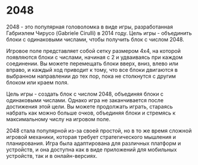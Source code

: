# 2048

2048 - это популярная головоломка в виде игры, разработанная Габриэлем Чирусо (Gabriele Cirulli) в 2014 году. Цель игры - объединить блоки с одинаковыми числами, чтобы получить блок с числом 2048.

Игровое поле представляет собой сетку размером 4x4, на которой появляются блоки с числами, начиная с 2 и удваиваясь при каждом соединении. Вы можете перемещать блоки вверх, вниз, влево или вправо, и каждый ход приводит к тому, что все блоки двигаются в выбранном направлении до тех пор, пока не столкнутся с другим блоком или краем поля.

Цель игры - создать блок с числом 2048, объединяя блоки с одинаковыми числами. Однако игра не заканчивается после достижения этой цели. Вы можете продолжать играть, стараясь набрать как можно больше очков, объединяя блоки и стремясь к максимальному числу на игровом поле.

2048 стала популярной из-за своей простой, но в то же время сложной игровой механики, которая требует стратегического мышления и планирования. Игра была адаптирована для различных платформ и устройств, и она доступна как в виде приложений для мобильных устройств, так и в онлайн-версиях.